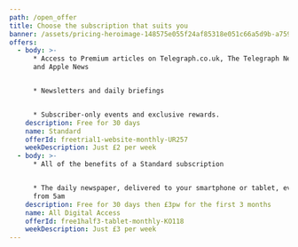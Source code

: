 ```yaml
---
path: /open_offer
title: Choose the subscription that suits you
banner: /assets/pricing-heroimage-148575e055f24af85318e051c66a5d9b-a7595.png
offers:
  - body: >-
      * Access to Premium articles on Telegraph.co.uk, The Telegraph News app
      and Apple News


      * Newsletters and daily briefings


      * Subscriber-only events and exclusive rewards.
    description: Free for 30 days
    name: Standard
    offerId: freetrial1-website-monthly-UR257
    weekDescription: Just £2 per week
  - body: >-
      * All of the benefits of a Standard subscription


      * The daily newspaper, delivered to your smartphone or tablet, every day
      from 5am
    description: Free for 30 days then £3pw for the first 3 months
    name: All Digital Access
    offerId: free1half3-tablet-monthly-KO118
    weekDescription: Just £3 per week
---
```


